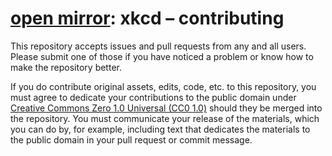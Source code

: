 <!--
SPDX-FileContributor: contributors to [https://github.com/openmirrors/xkcd]
SPDX-FileCopyrightText: No rights reserved.
SPDX-FileName: ./contributing.md
SPDX-FileName: DOCUMENTATION
SPDX-FileType: TEXT
SPDX-FileType: SOURCE
SPDX-LicenseConcluded: CC0-1.0
SPDX-License-Identifier: CC0-1.0
-->

# [open mirror](https://github.com/openmirrors): xkcd – contributing

This repository accepts issues and pull requests from any and all users. Please submit one of those if you have noticed a problem or know how to make the repository better.

If you do contribute original assets, edits, code, etc. to this repository, you must agree to dedicate your contributions to the public domain under [Creative Commons Zero 1.0 Universal (CC0 1.0)](./licenses/CC0-1.0.md) should they be merged into the repository. You must communicate your release of the materials, which you can do by, for example, including text that dedicates the materials to the public domain in your pull request or commit message.
